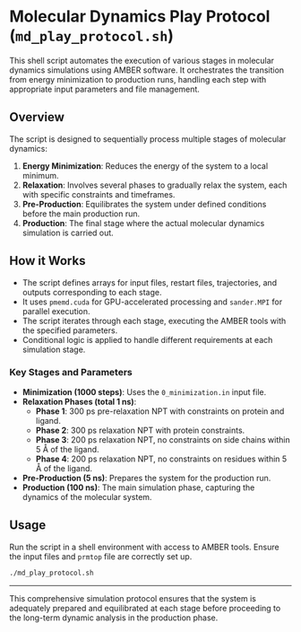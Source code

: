 # Molecular Dynamics Play Protocol (`md_play_protocol.sh`)

This shell script automates the execution of various stages in molecular dynamics simulations using AMBER software. It orchestrates the transition from energy minimization to production runs, handling each step with appropriate input parameters and file management.

## Overview

The script is designed to sequentially process multiple stages of molecular dynamics:

1. **Energy Minimization**: Reduces the energy of the system to a local minimum.
2. **Relaxation**: Involves several phases to gradually relax the system, each with specific constraints and timeframes.
3. **Pre-Production**: Equilibrates the system under defined conditions before the main production run.
4. **Production**: The final stage where the actual molecular dynamics simulation is carried out.

## How it Works

- The script defines arrays for input files, restart files, trajectories, and outputs corresponding to each stage.
- It uses `pmemd.cuda` for GPU-accelerated processing and `sander.MPI` for parallel execution.
- The script iterates through each stage, executing the AMBER tools with the specified parameters.
- Conditional logic is applied to handle different requirements at each simulation stage.

### Key Stages and Parameters

- **Minimization (1000 steps)**: Uses the `0_minimization.in` input file.
- **Relaxation Phases (total 1 ns)**:
  - **Phase 1**: 300 ps pre-relaxation NPT with constraints on protein and ligand.
  - **Phase 2**: 300 ps relaxation NPT with protein constraints.
  - **Phase 3**: 200 ps relaxation NPT, no constraints on side chains within 5 Å of the ligand.
  - **Phase 4**: 200 ps relaxation NPT, no constraints on residues within 5 Å of the ligand.
- **Pre-Production (5 ns)**: Prepares the system for the production run.
- **Production (100 ns)**: The main simulation phase, capturing the dynamics of the molecular system.

## Usage

Run the script in a shell environment with access to AMBER tools. Ensure the input files and `prmtop` file are correctly set up.

```bash
./md_play_protocol.sh
```

---

This comprehensive simulation protocol ensures that the system is adequately prepared and equilibrated at each stage before proceeding to the long-term dynamic analysis in the production phase.


